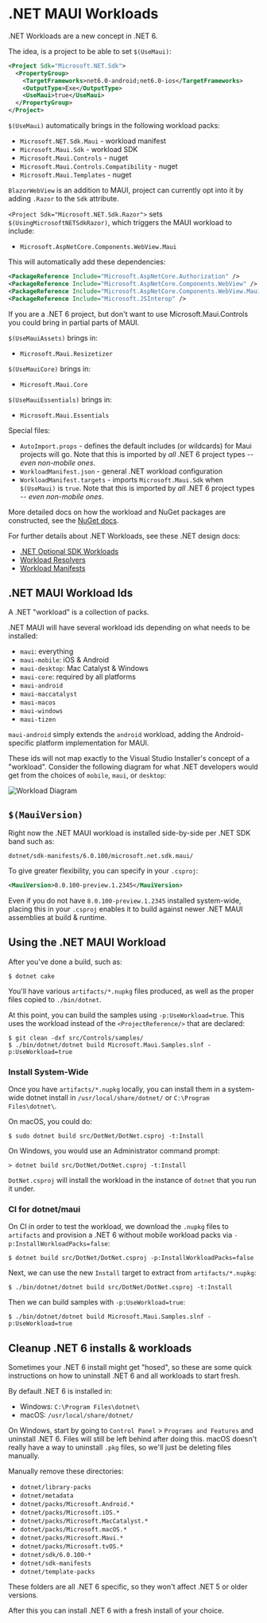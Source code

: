 # .NET MAUI Workloads

.NET Workloads are a new concept in .NET 6.

The idea, is a project to be able to set `$(UseMaui)`:

```xml
<Project Sdk="Microsoft.NET.Sdk">
  <PropertyGroup>
    <TargetFrameworks>net6.0-android;net6.0-ios</TargetFrameworks>
    <OutputType>Exe</OutputType>
    <UseMaui>true</UseMaui>
  </PropertyGroup>
</Project>
```

`$(UseMaui)` automatically brings in the following workload packs:

* `Microsoft.NET.Sdk.Maui` - workload manifest
* `Microsoft.Maui.Sdk` - workload SDK
* `Microsoft.Maui.Controls` - nuget
* `Microsoft.Maui.Controls.Compatibility` - nuget
* `Microsoft.Maui.Templates` - nuget

`BlazorWebView` is an addition to MAUI, project can currently opt into
it by adding `.Razor` to the `Sdk` attribute.

`<Project Sdk="Microsoft.NET.Sdk.Razor">` sets
`$(UsingMicrosoftNETSdkRazor)`, which triggers the MAUI workload to
include:

* `Microsoft.AspNetCore.Components.WebView.Maui`

This will automatically add these dependencies:

```xml
<PackageReference Include="Microsoft.AspNetCore.Authorization" />
<PackageReference Include="Microsoft.AspNetCore.Components.WebView" />
<PackageReference Include="Microsoft.AspNetCore.Components.WebView.Maui" />
<PackageReference Include="Microsoft.JSInterop" />
```

If you are a .NET 6 project, but don't want to use
Microsoft.Maui.Controls you could bring in partial parts of MAUI.

`$(UseMauiAssets)` brings in:

* `Microsoft.Maui.Resizetizer`

`$(UseMauiCore)` brings in:

* `Microsoft.Maui.Core`

`$(UseMauiEssentials)` brings in:

* `Microsoft.Maui.Essentials`

Special files:

* `AutoImport.props` - defines the default includes (or wildcards) for
  Maui projects will go. Note that this is imported by *all* .NET 6
  project types -- *even non-mobile ones*.
* `WorkloadManifest.json` - general .NET workload configuration
* `WorkloadManifest.targets` - imports `Microsoft.Maui.Sdk` when
  `$(UseMaui)` is `true`. Note that this is imported by *all* .NET 6
  project types -- *even non-mobile ones*.

More detailed docs on how the workload and NuGet packages are constructed, see the [NuGet docs](/docs/design/NuGets.md).

For further details about .NET Workloads, see these .NET design docs:

* [.NET Optional SDK Workloads](https://github.com/dotnet/designs/blob/main/accepted/2020/workloads/workloads.md)
* [Workload Resolvers](https://github.com/dotnet/designs/blob/main/accepted/2020/workloads/workload-resolvers.md)
* [Workload Manifests](https://github.com/mhutch/designs/blob/b82449a228c0addb95b5a4995bb838749ea6f8cc/accepted/2020/workloads/workload-manifest.md)

## .NET MAUI Workload Ids

A .NET "workload" is a collection of packs.

.NET MAUI will have several workload ids depending on what needs to be
installed:

* `maui`: everything
* `maui-mobile`: iOS & Android
* `maui-desktop`: Mac Catalyst & Windows
* `maui-core`: required by all platforms
* `maui-android`
* `maui-maccatalyst`
* `maui-macos`
* `maui-windows`
* `maui-tizen`

`maui-android` simply extends the `android` workload, adding the
Android-specific platform implementation for MAUI.

These ids will not map exactly to the Visual Studio Installer's
concept of a "workload". Consider the following diagram for what .NET
developers would get from the choices of `mobile`, `maui`, or
`desktop`:

![Workload Diagram](docs/workload-diagram.png)

## `$(MauiVersion)`

Right now the .NET MAUI workload is installed side-by-side per .NET
SDK band such as:

    dotnet/sdk-manifests/6.0.100/microsoft.net.sdk.maui/

To give greater flexibility, you can specify in your `.csproj`:

```xml
<MauiVersion>8.0.100-preview.1.2345</MauiVersion>
```

Even if you do not have `8.0.100-preview.1.2345` installed system-wide, placing
this in your `.csproj` enables it to build against newer .NET MAUI
assemblies at build & runtime.

## Using the .NET MAUI Workload

After you've done a build, such as:

```dotnetcli
$ dotnet cake
```

You'll have various `artifacts/*.nupkg` files produced, as well as the
proper files copied to `./bin/dotnet`.

At this point, you can build the samples using `-p:UseWorkload=true`.
This uses the workload instead of the `<ProjectReference/>` that are
declared:

```dotnetcli
$ git clean -dxf src/Controls/samples/
$ ./bin/dotnet/dotnet build Microsoft.Maui.Samples.slnf -p:UseWorkload=true
```

### Install System-Wide

Once you have `artifacts/*.nupkg` locally, you can install them in a
system-wide dotnet install in `/usr/local/share/dotnet/` or
`C:\Program Files\dotnet\`.

On macOS, you could do:

```dotnetcli
$ sudo dotnet build src/DotNet/DotNet.csproj -t:Install
```

On Windows, you would use an Administrator command prompt:

```dotnetcli
> dotnet build src/DotNet/DotNet.csproj -t:Install
```

`DotNet.csproj` will install the workload in the instance of `dotnet`
that you run it under.

### CI for dotnet/maui

On CI in order to test the workload, we download the `.nupkg` files to
`artifacts` and provision a .NET 6 without mobile workload packs via
`-p:InstallWorkloadPacks=false`:

```dotnetcli
$ dotnet build src/DotNet/DotNet.csproj -p:InstallWorkloadPacks=false
```

Next, we can use the new `Install` target to extract from `artifacts/*.nupkg`:

```dotnetcli
$ ./bin/dotnet/dotnet build src/DotNet/DotNet.csproj -t:Install
```

Then we can build samples with `-p:UseWorkload=true`:

```dotnetcli
$ ./bin/dotnet/dotnet build Microsoft.Maui.Samples.slnf -p:UseWorkload=true
```

## Cleanup .NET 6 installs & workloads

Sometimes your .NET 6 install might get "hosed", so these are some
quick instructions on how to uninstall .NET 6 and all workloads to
start fresh.

By default .NET 6 is installed in:

* Windows: `C:\Program Files\dotnet\`
* macOS: `/usr/local/share/dotnet/`

On Windows, start by going to `Control Panel` > `Programs and
Features` and uninstall .NET 6. Files will still be left behind after
doing this. macOS doesn't really have a way to uninstall `.pkg` files,
so we'll just be deleting files manually.

Manually remove these directories:

* `dotnet/library-packs`
* `dotnet/metadata`
* `dotnet/packs/Microsoft.Android.*`
* `dotnet/packs/Microsoft.iOS.*`
* `dotnet/packs/Microsoft.MacCatalyst.*`
* `dotnet/packs/Microsoft.macOS.*`
* `dotnet/packs/Microsoft.Maui.*`
* `dotnet/packs/Microsoft.tvOS.*`
* `dotnet/sdk/6.0.100-*`
* `dotnet/sdk-manifests`
* `dotnet/template-packs`

These folders are all .NET 6 specific, so they won't affect .NET 5 or
older versions.

After this you can install .NET 6 with a fresh install of your choice.
